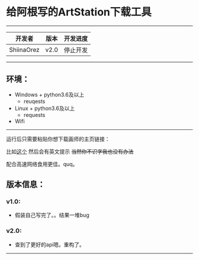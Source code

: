 # 给阿根写的ArtStation下载工具

-----

|开发者|版本|开发进度|
|------|---|--------|
|ShiinaOrez|v2.0|停止开发|

-----

## 环境：

+ Windows + python3.6及以上
  + reuqests
+ Linux + python3.6及以上
  + requests
+ Wifi
------

运行后只需要粘贴你想下载画师的主页链接：

比如[这个](https://www.artstation.com/timbougami)
然后会有英文提示  ~~当然你不识字我也没有办法~~

配合高速网络食用更佳。quq。

## 版本信息：

### v1.0:
  + 假装自己写完了。。结果一堆bug

### v2.0:
  + 查到了更好的api嗯。重构了。

-----

